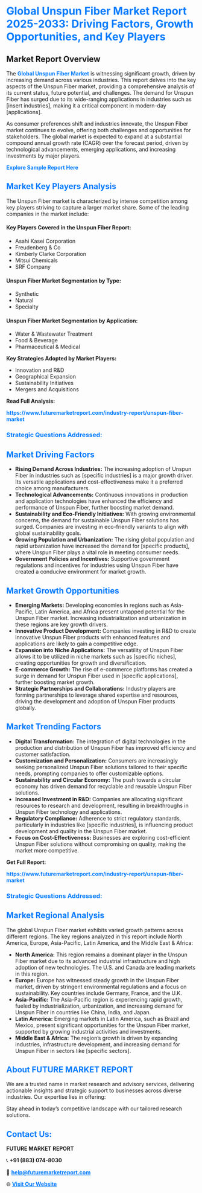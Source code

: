 <h1 style="color: #007BFF;">Global Unspun Fiber Market Report 2025-2033: Driving Factors, Growth Opportunities, and Key Players</h1>

<section id="overview">
<h2>Market Report Overview</h2>
<p>The <a href="https://www.futuremarketreport.com/industry-report/unspun-fiber-market" style="color: #007BFF; text-decoration: none;"><strong>Global Unspun Fiber Market</strong></a> is witnessing significant growth, driven by increasing demand across various industries. This report delves into the key aspects of the Unspun Fiber market, providing a comprehensive analysis of its current status, future potential, and challenges. The demand for Unspun Fiber has surged due to its wide-ranging applications in industries such as [insert industries], making it a critical component in modern-day [applications].</p>
<p>As consumer preferences shift and industries innovate, the Unspun Fiber market continues to evolve, offering both challenges and opportunities for stakeholders. The global market is expected to expand at a substantial compound annual growth rate (CAGR) over the forecast period, driven by technological advancements, emerging applications, and increasing investments by major players.</p>
</section>

<section id="overview">
<p><a href="https://www.futuremarketreport.com/request-sample/reportId=84071" style="color: #007BFF; text-decoration: none;"><strong>Explore Sample Report Here</strong></a></p>
</section>

<section id="key-players">
<h2 style="color: #007BFF;">Market Key Players Analysis</h2>
<p>The Unspun Fiber market is characterized by intense competition among key players striving to capture a larger market share. Some of the leading companies in the market include:</p>
<h4>Key Players Covered in the Unspun Fiber Report:</h4>
<ul><li>Asahi Kasei Corporation</li><li>Freudenberg &amp; Co</li><li>Kimberly Clarke Corporation</li><li>Mitsui Chemicals</li><li>SRF Company</li></ul>
<h4>Unspun Fiber Market Segmentation by Type:</h4>
<ul><li>Synthetic</li><li>Natural</li><li>Specialty</li></ul>

<h4>Unspun Fiber Market Segmentation by Application:</h4>
<ul><li>Water &amp; Wastewater Treatment</li><li>Food &amp; Beverage</li><li>Pharmaceutical &amp; Medical</li></ul>
<p><strong>Key Strategies Adopted by Market Players:</strong></p>
<ul>
<li>Innovation and R&D</li>
<li>Geographical Expansion</li>
<li>Sustainability Initiatives</li>
<li>Mergers and Acquisitions</li>
</ul>
</section>

<section>
<p><strong>Read Full Analysis: </strong></p><a href="https://www.futuremarketreport.com/industry-report/unspun-fiber-market" style="color: #007BFF; text-decoration: none;"><strong>https://www.futuremarketreport.com/industry-report/unspun-fiber-market</strong></a>
<h3 style="color: #007BFF;">Strategic Questions Addressed:</h3>
</section>

<section id="driving-factors">
<h2 style="color: #007BFF;">Market Driving Factors</h2>
<ul>
<li><strong>Rising Demand Across Industries:</strong> The increasing adoption of Unspun Fiber in industries such as [specific industries] is a major growth driver. Its versatile applications and cost-effectiveness make it a preferred choice among manufacturers.</li>
<li><strong>Technological Advancements:</strong> Continuous innovations in production and application technologies have enhanced the efficiency and performance of Unspun Fiber, further boosting market demand.</li>
<li><strong>Sustainability and Eco-Friendly Initiatives:</strong> With growing environmental concerns, the demand for sustainable Unspun Fiber solutions has surged. Companies are investing in eco-friendly variants to align with global sustainability goals.</li>
<li><strong>Growing Population and Urbanization:</strong> The rising global population and rapid urbanization have increased the demand for [specific products], where Unspun Fiber plays a vital role in meeting consumer needs.</li>
<li><strong>Government Policies and Incentives:</strong> Supportive government regulations and incentives for industries using Unspun Fiber have created a conducive environment for market growth.</li>
</ul>
</section>

<section id="growth-opportunities">
<h2 style="color: #007BFF;">Market Growth Opportunities</h2>
<ul>
<li><strong>Emerging Markets:</strong> Developing economies in regions such as Asia-Pacific, Latin America, and Africa present untapped potential for the Unspun Fiber market. Increasing industrialization and urbanization in these regions are key growth drivers.</li>
<li><strong>Innovative Product Development:</strong> Companies investing in R&D to create innovative Unspun Fiber products with enhanced features and applications are likely to gain a competitive edge.</li>
<li><strong>Expansion into Niche Applications:</strong> The versatility of Unspun Fiber allows it to be utilized in niche markets such as [specific niches], creating opportunities for growth and diversification.</li>
<li><strong>E-commerce Growth:</strong> The rise of e-commerce platforms has created a surge in demand for Unspun Fiber used in [specific applications], further boosting market growth.</li>
<li><strong>Strategic Partnerships and Collaborations:</strong> Industry players are forming partnerships to leverage shared expertise and resources, driving the development and adoption of Unspun Fiber products globally.</li>
</ul>
</section>

<section id="trending-factors">
<h2 style="color: #007BFF;">Market Trending Factors</h2>
<ul>
<li><strong>Digital Transformation:</strong> The integration of digital technologies in the production and distribution of Unspun Fiber has improved efficiency and customer satisfaction.</li>
<li><strong>Customization and Personalization:</strong> Consumers are increasingly seeking personalized Unspun Fiber solutions tailored to their specific needs, prompting companies to offer customizable options.</li>
<li><strong>Sustainability and Circular Economy:</strong> The push towards a circular economy has driven demand for recyclable and reusable Unspun Fiber solutions.</li>
<li><strong>Increased Investment in R&D:</strong> Companies are allocating significant resources to research and development, resulting in breakthroughs in Unspun Fiber technology and applications.</li>
<li><strong>Regulatory Compliance:</strong> Adherence to strict regulatory standards, particularly in industries like [specific industries], is influencing product development and quality in the Unspun Fiber market.</li>
<li><strong>Focus on Cost-Effectiveness:</strong> Businesses are exploring cost-efficient Unspun Fiber solutions without compromising on quality, making the market more competitive.</li>
</ul>
</section>

<section>
<p><strong>Get Full Report: </strong></p><a href="https://www.futuremarketreport.com/industry-report/unspun-fiber-market" style="color: #007BFF; text-decoration: none;"><strong>https://www.futuremarketreport.com/industry-report/unspun-fiber-market</strong></a>
<h3 style="color: #007BFF;">Strategic Questions Addressed:</h3>
</section>


<section id="regional-analysis">
<h2 style="color: #007BFF;">Market Regional Analysis</h2>
<p>The global Unspun Fiber market exhibits varied growth patterns across different regions. The key regions analyzed in this report include North America, Europe, Asia-Pacific, Latin America, and the Middle East & Africa:</p>
<ul>
<li><strong>North America:</strong> This region remains a dominant player in the Unspun Fiber market due to its advanced industrial infrastructure and high adoption of new technologies. The U.S. and Canada are leading markets in this region.</li>
<li><strong>Europe:</strong> Europe has witnessed steady growth in the Unspun Fiber market, driven by stringent environmental regulations and a focus on sustainability. Key countries include Germany, France, and the U.K.</li>
<li><strong>Asia-Pacific:</strong> The Asia-Pacific region is experiencing rapid growth, fueled by industrialization, urbanization, and increasing demand for Unspun Fiber in countries like China, India, and Japan.</li>
<li><strong>Latin America:</strong> Emerging markets in Latin America, such as Brazil and Mexico, present significant opportunities for the Unspun Fiber market, supported by growing industrial activities and investments.</li>
<li><strong>Middle East & Africa:</strong> The region’s growth is driven by expanding industries, infrastructure development, and increasing demand for Unspun Fiber in sectors like [specific sectors].</li>
</ul>
</section>

<footer>
<h2 style="color: #007BFF;">About FUTURE MARKET REPORT</h2>
<p>We are a trusted name in market research and advisory services, delivering actionable insights and strategic support to businesses across diverse industries. Our expertise lies in offering:</p>

<p>Stay ahead in today’s competitive landscape with our tailored research solutions.</p>

<h2 style="color: #007BFF;">Contact Us:</h2>
<p><strong>FUTURE MARKET REPORT</strong></p>
<p>📞 <strong>+91 (883) 074-8030</strong></p>
<p>📧 <strong><a href="mailto:help@futuremarketreport.com" style="color: #007BFF;">help@futuremarketreport.com</a></strong></p>
<p>🌐 <strong><a href="https://www.futuremarketreport.com/" style="color: #007BFF;">Visit Our Website</a></strong></p>
</footer>